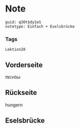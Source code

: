 # Note
```
guid: q3Ot$dy1eS
notetype: Einfach + Eselsbrücke
```

### Tags
```
Lektion20
```

## Vorderseite
πεινάω

## Rückseite
hungern

## Eselsbrücke


